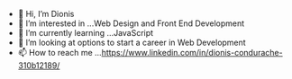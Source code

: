 - 👋 Hi, I’m Dionis
- 👀 I’m interested in ...Web Design and Front End Development
- 🌱 I’m currently learning ...JavaScript
- 💞️ I’m looking at options to start a career in Web Development
- 📫 How to reach me ...https://www.linkedin.com/in/dionis-condurache-310b12189/

<!---
Dionis12/Dionis12 is a ✨ special ✨ repository because its `README.md` (this file) appears on your GitHub profile.
You can click the Preview link to take a look at your changes.
--->
